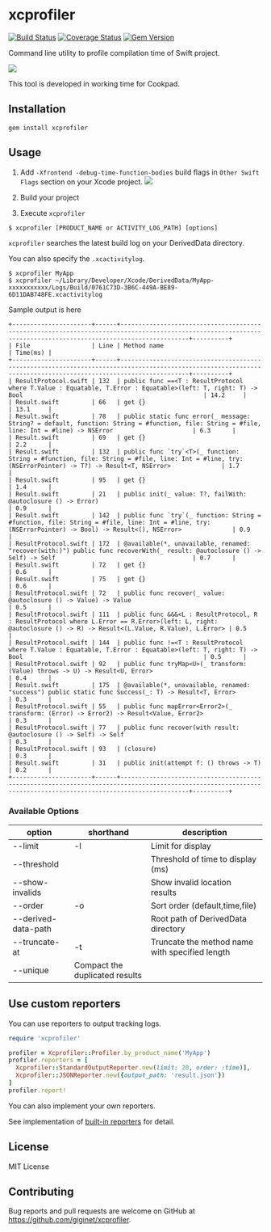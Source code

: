 # xcprofiler

[![Build Status](https://travis-ci.org/giginet/xcprofiler.svg?branch=master)](https://travis-ci.org/giginet/xcprofiler)
[![Coverage Status](https://coveralls.io/repos/github/giginet/xcprofiler/badge.svg?branch=master)](https://coveralls.io/github/giginet/xcprofiler?branch=master)
[![Gem Version](https://badge.fury.io/rb/xcprofiler.svg)](https://badge.fury.io/rb/xcprofiler)

Command line utility to profile compilation time of Swift project.

![](https://raw.githubusercontent.com/giginet/xcprofiler/master/assets/sample_output.png)

This tool is developed in working time for Cookpad.

## Installation

```
gem install xcprofiler
```

## Usage

1. Add `-Xfrontend -debug-time-function-bodies` build flags in `Other Swift Flags` section on your Xcode project.
    ![](https://raw.githubusercontent.com/giginet/xcprofiler/master/assets/build_flags.png)

2. Build your project
3. Execute `xcprofiler`

```
$ xcprofiler [PRODUCT_NAME or ACTIVITY_LOG_PATH] [options]
```

`xcprofiler` searches the latest build log on your DerivedData directory.

You can also specify the `.xcactivitylog`.

```
$ xcprofiler MyApp
$ xcprofiler ~/Library/Developer/Xcode/DerivedData/MyApp-xxxxxxxxxxx/Logs/Build/0761C73D-3B6C-449A-BE89-6D11DAB748FE.xcactivitylog
```

Sample output is here

```
+----------------------+------+---------------------------------------------------------------------------------------------------------------------------------------------------------------+----------+
| File                 | Line | Method name                                                                                                                                                   | Time(ms) |
+----------------------+------+---------------------------------------------------------------------------------------------------------------------------------------------------------------+----------+
| ResultProtocol.swift | 132  | public func ==<T : ResultProtocol where T.Value : Equatable, T.Error : Equatable>(left: T, right: T) -> Bool                                                  | 14.2     |
| Result.swift         | 66   | get {}                                                                                                                                                        | 13.1     |
| Result.swift         | 78   | public static func error(_ message: String? = default, function: String = #function, file: String = #file, line: Int = #line) -> NSError                      | 6.3      |
| Result.swift         | 69   | get {}                                                                                                                                                        | 2.2      |
| Result.swift         | 132  | public func `try`<T>(_ function: String = #function, file: String = #file, line: Int = #line, try: (NSErrorPointer) -> T?) -> Result<T, NSError>              | 1.7      |
| Result.swift         | 95   | get {}                                                                                                                                                        | 1.4      |
| Result.swift         | 21   | public init(_ value: T?, failWith: @autoclosure () -> Error)                                                                                                  | 0.9      |
| Result.swift         | 142  | public func `try`(_ function: String = #function, file: String = #file, line: Int = #line, try: (NSErrorPointer) -> Bool) -> Result<(), NSError>              | 0.9      |
| ResultProtocol.swift | 172  | @available(*, unavailable, renamed: "recover(with:)") public func recoverWith(_ result: @autoclosure () -> Self) -> Self                                      | 0.7      |
| Result.swift         | 72   | get {}                                                                                                                                                        | 0.6      |
| Result.swift         | 75   | get {}                                                                                                                                                        | 0.6      |
| ResultProtocol.swift | 72   | public func recover(_ value: @autoclosure () -> Value) -> Value                                                                                               | 0.5      |
| ResultProtocol.swift | 111  | public func &&&<L : ResultProtocol, R : ResultProtocol where L.Error == R.Error>(left: L, right: @autoclosure () -> R) -> Result<(L.Value, R.Value), L.Error> | 0.5      |
| ResultProtocol.swift | 144  | public func !=<T : ResultProtocol where T.Value : Equatable, T.Error : Equatable>(left: T, right: T) -> Bool                                                  | 0.5      |
| ResultProtocol.swift | 92   | public func tryMap<U>(_ transform: (Value) throws -> U) -> Result<U, Error>                                                                                   | 0.4      |
| Result.swift         | 175  | @available(*, unavailable, renamed: "success") public static func Success(_: T) -> Result<T, Error>                                                           | 0.3      |
| ResultProtocol.swift | 55   | public func mapError<Error2>(_ transform: (Error) -> Error2) -> Result<Value, Error2>                                                                         | 0.3      |
| ResultProtocol.swift | 77   | public func recover(with result: @autoclosure () -> Self) -> Self                                                                                             | 0.3      |
| ResultProtocol.swift | 93   | (closure)                                                                                                                                                     | 0.3      |
| Result.swift         | 31   | public init(attempt f: () throws -> T)                                                                                                                        | 0.2      |
+----------------------+------+---------------------------------------------------------------------------------------------------------------------------------------------------------------+----------+
```

### Available Options

|option|shorthand|description|
|------|---------|-----------|
|--limit|-l|Limit for display|
|--threshold||Threshold of time to display (ms)|
|--show-invalids||Show invalid location results|
|--order|-o|Sort order (default,time,file)|
|--derived-data-path||Root path of DerivedData directory|
|--truncate-at|-t|Truncate the method name with specified length|
|--unique|Compact the duplicated results|

## Use custom reporters

You can use reporters to output tracking logs.

```ruby
require 'xcprofiler'

profiler = Xcprofiler::Profiler.by_product_name('MyApp')
profiler.reporters = [
  Xcprofiler::StandardOutputReporter.new(limit: 20, order: :time)],
  Xcprofiler::JSONReporter.new({output_path: 'result.json'})
]
profiler.report!
```

You can also implement your own reporters.

See implementation of [built-in reporters](https://github.com/giginet/xcprofiler/tree/master/lib/xcprofiler/reporters) for detail.

## License

MIT License

## Contributing

Bug reports and pull requests are welcome on GitHub at https://github.com/giginet/xcprofiler.

